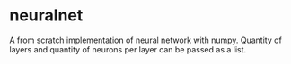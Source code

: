 # neuralnet

A from scratch implementation of neural network with numpy. Quantity of layers and quantity of neurons per layer can be passed as a list.